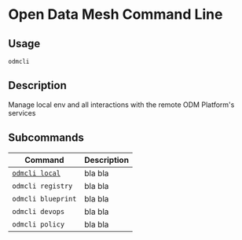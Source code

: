 # Open Data Mesh Command Line

## Usage

`odmcli`

## Description

Manage local env and all interactions with the remote ODM Platform's services

## Subcommands

Command|Description
-------|----------
[`odmcli local`](docs/cmd-local.md)|bla bla
`odmcli registry`|bla bla
`odmcli blueprint`|bla bla
`odmcli devops`|bla bla
`odmcli policy`|bla bla
